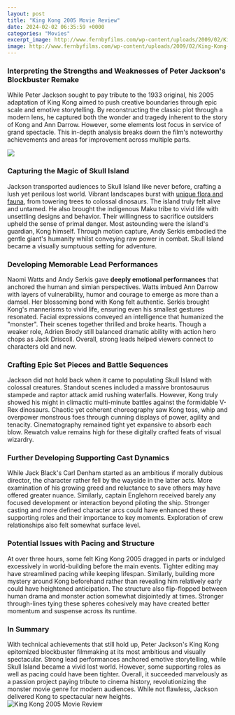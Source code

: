 ```yaml
---
layout: post
title: "King Kong 2005 Movie Review"
date: 2024-02-02 06:35:59 +0000
categories: "Movies"
excerpt_image: http://www.fernbyfilms.com/wp-content/uploads/2009/02/King-Kong-2005-01-1.jpg
image: http://www.fernbyfilms.com/wp-content/uploads/2009/02/King-Kong-2005-01-1.jpg
---
```


### Interpreting the Strengths and Weaknesses of Peter Jackson's Blockbuster Remake
While Peter Jackson sought to pay tribute to the 1933 original, his 2005 adaptation of King Kong aimed to push creative boundaries through epic scale and emotive storytelling. By reconstructing the classic plot through a modern lens, he captured both the wonder and tragedy inherent to the story of Kong and Ann Darrow. However, some elements lost focus in service of grand spectacle. This in-depth analysis breaks down the film's noteworthy achievements and areas for improvement across multiple parts.

![](https://1.bp.blogspot.com/-ozLx3FgO1NQ/WL3F-9U2dYI/AAAAAAAAWIY/EFf0eyk_VYQvg-uHVPMVBG5Hxt-1pJPdwCLcB/w1200-h630-p-k-no-nu/king-kong-2005-movie-poster.jpg)
### Capturing the Magic of Skull Island
Jackson transported audiences to Skull Island like never before, crafting a lush yet perilous lost world. Vibrant landscapes burst with [unique flora and fauna](https://store.fi.io.vn/chihuahua-dog-lover-mom-dad-funny-gift-idea3505-t-shirt), from towering trees to colossal dinosaurs. The island truly felt alive and untamed. He also brought the indigenous Maku tribe to vivid life with unsettling designs and behavior. Their willingness to sacrifice outsiders upheld the sense of primal danger. Most astounding were the island's guardian, Kong himself. Through motion capture, Andy Serkis embodied the gentle giant's humanity whilst conveying raw power in combat. Skull Island became a visually sumptuous setting for adventure.
### Developing Memorable Lead Performances  
Naomi Watts and Andy Serkis gave **deeply emotional performances** that anchored the human and simian perspectives. Watts imbued Ann Darrow with layers of vulnerability, humor and courage to emerge as more than a damsel. Her blossoming bond with Kong felt authentic. Serkis brought Kong's mannerisms to vivid life, ensuring even his smallest gestures resonated. Facial expressions conveyed an intelligence that humanized the "monster". Their scenes together thrilled and broke hearts. Though a weaker role, Adrien Brody still balanced dramatic ability with action hero chops as Jack Driscoll. Overall, strong leads helped viewers connect to characters old and new.
### Crafting Epic Set Pieces and Battle Sequences
Jackson did not hold back when it came to populating Skull Island with colossal creatures. Standout scenes included a massive brontosaurus stampede and raptor attack amid rushing waterfalls. However, Kong truly showed his might in climactic multi-minute battles against the formidable V-Rex dinosaurs. Chaotic yet coherent choreography saw Kong toss, whip and overpower monstrous foes through cunning displays of power, agility and tenacity. Cinematography remained tight yet expansive to absorb each blow. Rewatch value remains high for these digitally crafted feats of visual wizardry.
### Further Developing Supporting Cast Dynamics
While Jack Black's Carl Denham started as an ambitious if morally dubious director, the character rather fell by the wayside in the latter acts. More examination of his growing greed and reluctance to save others may have offered greater nuance. Similarly, captain Englehorn received barely any focused development or interaction beyond piloting the ship. Stronger casting and more defined character arcs could have enhanced these supporting roles and their importance to key moments. Exploration of crew relationships also felt somewhat surface level.
### Potential Issues with Pacing and Structure
At over three hours, some felt King Kong 2005 dragged in parts or indulged excessively in world-building before the main events. Tighter editing may have streamlined pacing while keeping lifespan. Similarly, building more mystery around Kong beforehand rather than revealing him relatively early could have heightened anticipation. The structure also flip-flopped between human drama and monster action somewhat disjointedly at times. Stronger through-lines tying these spheres cohesively may have created better momentum and suspense across its runtime.
### In Summary
With technical achievements that still hold up, Peter Jackson's King Kong epitomized blockbuster filmmaking at its most ambitious and visually spectacular. Strong lead performances anchored emotive storytelling, while Skull Island became a vivid lost world. However, some supporting roles as well as pacing could have been tighter. Overall, it succeeded marvelously as a passion project paying tribute to cinema history, revolutionizing the monster movie genre for modern audiences. While not flawless, Jackson delivered Kong to spectacular new heights.
![King Kong 2005 Movie Review](http://www.fernbyfilms.com/wp-content/uploads/2009/02/King-Kong-2005-01-1.jpg)